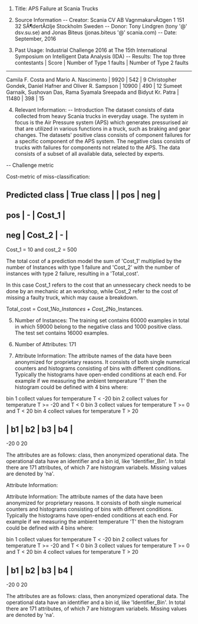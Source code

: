 1. Title: APS Failure at Scania Trucks

2. Source Information
-- Creator: Scania CV AB
VagnmakarvÃ¤gen 1
151 32 SÃ¶dertÃ¤lje
Stockholm
Sweden
-- Donor: Tony Lindgren (tony '@' dsv.su.se) and Jonas Biteus (jonas.biteus '@' scania.com)
-- Date: September, 2016

3. Past Usage:
Industrial Challenge 2016 at The 15th International Symposium on Intelligent Data Analysis (IDA)
-- Results:
The top three contestants | Score | Number of Type 1 faults | Number of Type 2 faults
------------------------------------------------------------------------------------------------------------------------------------
Camila F. Costa and Mario A. Nascimento | 9920 | 542 | 9
Christopher Gondek, Daniel Hafner and Oliver R. Sampson | 10900 | 490 | 12
Sumeet Garnaik, Sushovan Das, Rama Syamala Sreepada and Bidyut Kr. Patra | 11480 | 398 | 15

4. Relevant Information:
-- Introduction
The dataset consists of data collected from heavy Scania
trucks in everyday usage. The system in focus is the
Air Pressure system (APS) which generates pressurised
air that are utilized in various functions in a truck,
such as braking and gear changes. The datasets'
positive class consists of component failures
for a specific component of the APS system.
The negative class consists of trucks with failures
for components not related to the APS. The data consists
of a subset of all available data, selected by experts.

-- Challenge metric

Cost-metric of miss-classification:

Predicted class | True class |
| pos | neg |
-----------------------------------------
pos | - | Cost_1 |
-----------------------------------------
neg | Cost_2 | - |
-----------------------------------------
Cost_1 = 10 and cost_2 = 500

The total cost of a prediction model the sum of 'Cost_1'
multiplied by the number of Instances with type 1 failure
and 'Cost_2' with the number of instances with type 2 failure,
resulting in a 'Total_cost'.

In this case Cost_1 refers to the cost that an unnessecary
check needs to be done by an mechanic at an workshop, while
Cost_2 refer to the cost of missing a faulty truck,
which may cause a breakdown.

Total_cost = Cost_1*No_Instances + Cost_2*No_Instances.

5. Number of Instances:
The training set contains 60000 examples in total in which
59000 belong to the negative class and 1000 positive class.
The test set contains 16000 examples.

6. Number of Attributes: 171

7. Attribute Information:
The attribute names of the data have been anonymized for
proprietary reasons. It consists of both single numerical
counters and histograms consisting of bins with different
conditions. Typically the histograms have open-ended
conditions at each end. For example if we measuring
the ambient temperature 'T' then the histogram could
be defined with 4 bins where:

bin 1 collect values for temperature T < -20
bin 2 collect values for temperature T >= -20 and T < 0
bin 3 collect values for temperature T >= 0 and T < 20
bin 4 collect values for temperature T > 20

| b1 | b2 | b3 | b4 |
-----------------------------
-20 0 20

The attributes are as follows: class, then
anonymized operational data. The operational data have
an identifier and a bin id, like 'Identifier_Bin'.
In total there are 171 attributes, of which 7 are
histogram variabels. Missing values are denoted by 'na'.


Attribute Information:

Attribute Information:
The attribute names of the data have been anonymized for
proprietary reasons. It consists of both single numerical
counters and histograms consisting of bins with different
conditions. Typically the histograms have open-ended
conditions at each end. For example if we measuring
the ambient temperature 'T' then the histogram could
be defined with 4 bins where:

bin 1 collect values for temperature T < -20
bin 2 collect values for temperature T >= -20 and T < 0
bin 3 collect values for temperature T >= 0 and T < 20
bin 4 collect values for temperature T > 20

| b1 | b2 | b3 | b4 |
-----------------------------
-20 0 20

The attributes are as follows: class, then
anonymized operational data. The operational data have
an identifier and a bin id, like 'Identifier_Bin'.
In total there are 171 attributes, of which 7 are
histogram variabels. Missing values are denoted by 'na'.
